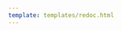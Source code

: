 ```yaml
---
template: templates/redoc.html
---
```


<redoc spec-url='../service-catalog-v1.yaml'></redoc>
<script src="https://cdn.jsdelivr.net/npm/redoc@next/bundles/redoc.standalone.js"> </script>